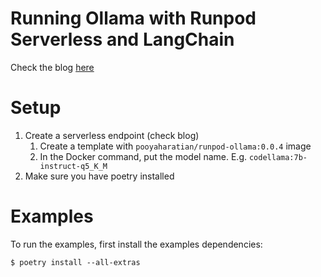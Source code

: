 # Running Ollama with Runpod Serverless and LangChain

Check the blog [here](https://medium.com/@pooya.haratian/running-ollama-with-runpod-serverless-and-langchain-6657763f400d)

# Setup

1. Create a serverless endpoint (check blog)
   1. Create a template with `pooyaharatian/runpod-ollama:0.0.4` image
   2. In the Docker command, put the model name. E.g. `codellama:7b-instruct-q5_K_M`
2. Make sure you have poetry installed

# Examples

To run the examples, first install the examples dependencies:

```
$ poetry install --all-extras
```
